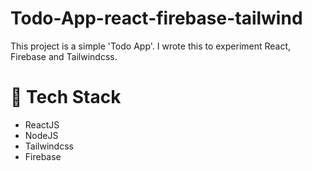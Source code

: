 # Todo-App-react-firebase-tailwind
This project is a simple 'Todo App'. I wrote this to experiment React, Firebase and Tailwindcss.


# 🚀 Tech Stack
* ReactJS
* NodeJS
* Tailwindcss
* Firebase

